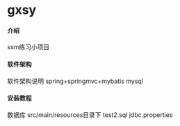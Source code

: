 # gxsy

#### 介绍
ssm练习小项目

#### 软件架构
软件架构说明
spring+springmvc+mybatis
mysql

#### 安装教程
数据库
src/main/resources目录下
test2.sql
jdbc.properties

